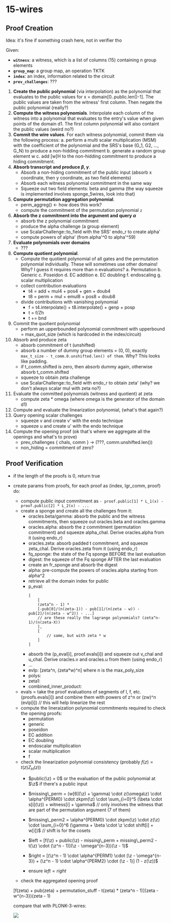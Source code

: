 # 15-wires



## Proof Creation

Idea: it's fine if something crash here, not in verifier tho

Given:

* **`witness`**: a witness, which is a list of columns (15) containing n group elements
* **`group_map`**: a group map, an operation TKTK
* **`index`**: an index, information related to the circuit
* **`prev_challenges`**: ???

1. **Create the public polynomial** (via interpolation) as the polynomial that evaluates to the public values for x = domain[0..public.len()-1]. The public values are taken from the witness' first column. Then negate the public polynomial (really?)
2. **Compute the witness polynomials**. Interpolate each column of the witness into a polynomial that evaluates to the entry's value when given points of the domain d1. The first column polynomial will also containt the public values (weird no?)
3. **Commit the wire values**. For each witness polynomial, commit them via the following process:
    a. perform a multi scalar multiplication (MSM) with the coefficient of the polynomial and the SRS's base (G_1, G2, ..., G_N) to produce a non-hidding commitment
    b. generate a random group element w
    c. add [w]H to the non-hidding commitment to produce a hiding commitment.
4. **Absorb transcript and produce $\beta$, $\gamma$**.
    - Absorb a non-hiding commitment of the public input (absorb x coordinate, then y coordinate, as two field elements)
    - Absorb each witness polynomial commitment in the same way
    - Squeeze out two field elements: beta and gamma (the way squeeze is implemented involves sponge_5wires, look into that)
5. **Compute permutation aggregation polynomial**.
    - perm_aggreg() <- how does this work?
    - compute the commitment of the permutation polynomial `z`
6. **Absorb the z commitment into the argument and query $\alpha$**
    - absorb the z polynomial commitment
    - produce the alpha challenge (a group element)
    - use ScalarChallenge::to_field with the SRS' endo_r to create alpha'
    - compute powers of alpha' (from alpha'^0 to alpha'^59)
7. **Evaluate polynomials over domains**
    - ???
8. **Compute quotient polynomial**.
    - Compute the quotient polynomial of all gates and the permutation polynomial individually. These will sometimes use other domains! Why? I guess it requires more than n evaluations?
        a. Permutation
        b. Generic
        c. Poseidon
        d. EC addition
        e. EC doubling
        f. endoscaling
        g. scalar multiplication
    - collect contribution evaluations
        - t4 = add + mul4 + pos4 + gen + doub4
        - t8 = perm + mul + emul8 + pos8 + doub8
    - divide contributions with vanishing polynomial
        - f = t4.interpolate() + t8.interpolate() + genp + posp
        - t = f/Zh
        - t += bnd
9. Commit the quotient polynomial
    - perform an upperbounded polynomial commitment with upperbound = max_quot_size (which is hardcoded in the index/circuit)
10. Absorb and produce zeta
    - absorb commitment of t (unshifted)
    - absorb a number of dummy group elements = (0, 0), exactly `max_t_size - t_comm.0.unshifted.len() of them`. Why? This looks like padding.
    - if t_comm.shifted is zero, then absorb dummy again, otherwise absorb t_comm.shifted
    - squeeze to obtain zeta challenge
    - use ScalarChallenge::to_field with endo_r to obtain zeta' (why? we don't always scalar mul with zeta no?)
11. Evaluate the committed polynomials (witness and quotient) at zeta
    - compute zeta * omega (where omega is the generator of the domain d1)
12. Compute and evaluate the linearization polynomial, (what's that again?)
13. Query opening scalar challenges
    - squeeze v and create v' with the endo technique
    - squeeze u and create u' with the endo technique
14. Compute the opening proof (ok that's where we aggregate all the openings and what's to prove)
    - prev_challenges { chals, comm } -> (???, comm.unshifted.len())
    - non_hiding = commitment of zero?

## Proof Verification

- if the length of the proofs is 0, return true
- create params from proofs, for each proof as (index, lgr_comm, proof) do:
    - compute public input commitment as `- proof.public[1] * L_1(x) - proof.public[2] * L_2(x) - ...`
    - create a sponge and create all the challenges from it:
        - oracles.beta/gamma: absorb the public and the witness commitments, then squeeze out oracles.beta and oracles.gamma
        - oracles.alpha: absorb the z commitment (permutation commitment) and squeeze alpha_chal. Derive oracles.alpha from it (using endo_r)
        - oracles.zeta: absorb padded t commitment, and squeeze zeta_chal. Derive oracles.zeta from it (using endo_r)
        - fq_sponge: the state of the Fq sponge BEFORE the last evaluation
        - digest: the squeeze of the Fq sponge AFTER the last evaluation
        - create an fr_sponge and absorb the digest
        - alpha: pre-compute the powers of oracles.alpha starting from alpha^2
        - retrieve all the domain index for public
        - p_eval: 
            ```
            [
                [
                (zeta^n - 1) * 
                [-pub[0]/(n(zeta-1)) - pub[1]/(n(zeta - w)) - pub[2]/(n(zeta - w^2)) - ...] 
                // are these really the lagrange polynomials? (zeta^n-1)/(n(zeta-X))
                ],
                [
                    // same, but with zeta * w
                ]
            ]
            ```
        - absorb the (p_eval[i], proof.evals[i]) and squeeze out v_chal and u_chal. Derive oracles.v and oracles.u from them (using endo_r)
        - ...
        - evlp: [zeta^n, (zeta*w)^n] where n is the max_poly_size
        - polys:
        - zeta1:
        - combined_inner_product:
    - evals = take the proof evaluations of segments of l, f, etc. (proofs.evals[i]) and combine them with powers of z^n or (zw)^n (evlp[i]) // this will help linearize the rest
    - compute the lineraization polynomial commitments required to check the opening proofs:
        - permutation
        - generic
        - poseidon
        - EC addition
        - EC doubling
        - endoscalar multiplication
        - scalar multiplication
        - f
    - check the linearization polynomial consistency (probably $f(z) = t(z)Z_H(z)$)
        - $public(\z) = 0$ or the evaluation of the public polynomial at $\z$ if there's a public input
        - $missing\_perm = (w[6](\z) + \gamma) \cdot z(\omega\z) \cdot \alpha^{PERM0} \cdot zkpm(\z) \cdot \sum_{i=0}^5 (\beta \cdot s[i](\z))  + witness[i] + \gamma$
            // only involves the witness that are part of the permutation argument (7 of them)
        - $missing\_perm2 = \alpha^{PERM0} \cdot zkpm(\z) \cdot z(\z) \cdot \sum_{i=0}^6 (\gamma + \beta \cdot \z \cdot shift[i] + w[i])$ // shift is for the cosets
        - $left = [f(\z) + public(\z) - missing\_perm + missing\_perm2 - t(\z) \cdot (\z^n - 1)](\z - \omega^{n-3})(\z - 1)$
        - $right = [(\z^n - 1) \cdot \alpha^{PERM1} \cdot (\z - \omega^{n-3}) + (\z^n - 1) \cdot \alpha^{PERM2} \cdot (\z - 1)] (1 - z(\z))$
        
        - ensure $left = right$
    - check the aggregated opening proof
    
    [f(zeta) + pub(zeta) + permutation_stuff - t(zeta) * (zeta^n - 1)](zeta - w^{n-3})(zeta - 1)
    
    compare that with PLONK-3-wires:
    
    ![](https://i.imgur.com/NolFVxl.png)
